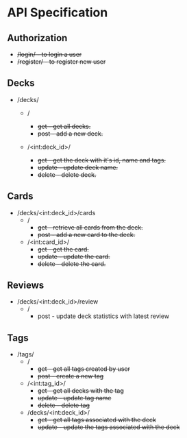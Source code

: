 # API Specification

## Authorization
- ~~/login/ - to login a user~~
- ~~/register/ - to register new user~~

## Decks
- /decks/
    - /
        - ~~get - get all decks.~~  
        - ~~post - add a new deck.~~

    - /\<int:deck_id\>/
        - ~~get -  get the deck with it's id, name and tags.~~
        - ~~update - update deck name.~~
        - ~~delete - delete deck.~~

## Cards
- /decks/\<int:deck_id\>/cards
    - /
        - ~~get - retrieve all cards from the deck.~~
        - ~~post - add a new card to the deck.~~
    - /\<int:card_id\>/
        - ~~get - get the card.~~
        - ~~update - update the card.~~
        - ~~delete - delete the card.~~
## Reviews
- /decks/\<int:deck_id\>/review
    - /
        - post - update deck statistics with latest review
## Tags
- /tags/
    - /
        - ~~get - get all tags created by user~~
        - ~~post - create a new tag~~
    - /\<int:tag_id\>/
        - ~~get - get all decks with the tag~~
        - ~~update - update tag name~~
        - ~~delete - delete tag~~
    - /decks/\<int:deck_id\>/
        - ~~get - get all tags associated with the deck~~
        - ~~update - update the tags associated with the deck~~